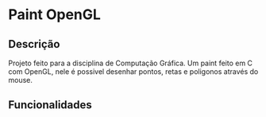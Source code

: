# Paint OpenGL
## Descrição
Projeto feito para a disciplina de Computação Gráfica. Um paint feito em C com OpenGL, nele é possivel desenhar pontos, retas e poligonos através do mouse.
## Funcionalidades
